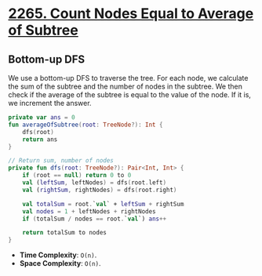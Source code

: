 # [2265. Count Nodes Equal to Average of Subtree](https://leetcode.com/problems/count-nodes-equal-to-average-of-subtree/description/)

## Bottom-up DFS

We use a bottom-up DFS to traverse the tree. For each node, we calculate the sum of the subtree and the number of nodes in the subtree. We then check if the average of the subtree is equal to the value of the node. If it is, we increment the answer.

```kotlin
private var ans = 0
fun averageOfSubtree(root: TreeNode?): Int {
    dfs(root)
    return ans
}

// Return sum, number of nodes
private fun dfs(root: TreeNode?): Pair<Int, Int> {
    if (root == null) return 0 to 0
    val (leftSum, leftNodes) = dfs(root.left)
    val (rightSum, rightNodes) = dfs(root.right)

    val totalSum = root.`val` + leftSum + rightSum
    val nodes = 1 + leftNodes + rightNodes
    if (totalSum / nodes == root.`val`) ans++

    return totalSum to nodes
}
```

* **Time Complexity**: `O(n)`.
* **Space Complexity**: `O(n)`.